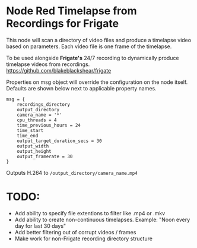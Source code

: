 # Node Red Timelapse from Recordings for Frigate

This node will scan a directory of video files and produce a timelapse video based on parameters. Each video file is one frame of the timelapse.


To be used alongside **Frigate&apos;s** 24/7 recording to dynamically produce timelapse videos from recordings.
https://github.com/blakeblackshear/frigate

Properties on msg object will override the configuration on the node itself. Defaults are shown below next to applicable property names.
```
msg = {
	recordings_directory
	output_directory
	camera_name = '*'
	cpu_threads = 4
	time_previous_hours = 24
	time_start
	time_end 
	output_target_duration_secs = 30
	output_width
	output_height
	output_framerate = 30
}
```

Outputs H.264 to `/output_directory/camera_name.mp4`

# TODO:
- Add ability to specify file extentions to filter like .mp4 or .mkv
- Add ability to create non-continuous timelapses. Example: "Noon every day for last 30 days"
- Add better filtering out of corrupt videos / frames
- Make work for non-Frigate recording directory structure
